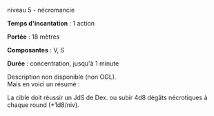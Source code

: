 niveau 5 - nécromancie

**Temps d'incantation** : 1 action

**Portée** : 18 mètres

**Composantes** : V, S

**Durée** : concentration, jusqu'à 1 minute

Description non disponible (non OGL).  
Mais en voici un résumé :

La cible doit réussir un JdS de Dex. ou subir 4d8 dégâts nécrotiques à chaque round (+1d8/niv).